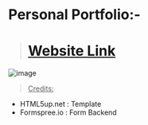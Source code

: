 # Personal Portfolio:-

> # [Website Link](https://anandsharma-i.github.io/)
![image](https://user-images.githubusercontent.com/62071424/170441248-af15faa6-28ed-46fe-94d8-ee0e2c17e73b.png)

> <u>Credits:</u>
- HTML5up.net : Template
- Formspree.io : Form Backend
